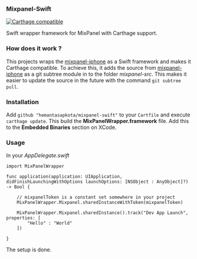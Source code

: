 ### Mixpanel-Swift ###

[![Carthage compatible](https://img.shields.io/badge/Carthage-compatible-4BC51D.svg?style=flat)](https://github.com/Carthage/Carthage)

Swift wrapper framework for MixPanel with Carthage support.

### How does it work ? ###

This projects wraps the [mixpanel-iphone](https://github.com/mixpanel/mixpanel-iphone) as a Swift framework and makes it Carthage compatible. To achieve this, it adds the source from [mixpanel-iphone](https://github.com/mixpanel/mixpanel-iphone) as a git subtree module in to the folder *mixpanel-src*. This makes it easier to update the source in the future with the command ```git subtree pull```.

### Installation ###

Add ```github "hemantasapkota/mixpanel-swift"``` to your ```Cartfile``` and execute ```carthage update```. This build the **MixPanelWrapper.framework** file. Add this to the **Embedded Binaries** section on XCode.

### Usage ###

In your *AppDelegate.swift*

```
import MixPanelWrapper

func application(application: UIApplication, didFinishLaunchingWithOptions launchOptions: [NSObject : AnyObject]?) -> Bool {

    // mixpanelToken is a constant set somewhere in your project
    MixPanelWrapper.Mixpanel.sharedInstanceWithToken(mixpanelToken)
    
    MixPanelWrapper.Mixpanel.sharedInstance().track("Dev App Launch", properties: [
        "Hello" : "World"
    ])

}
```

The setup is done.
